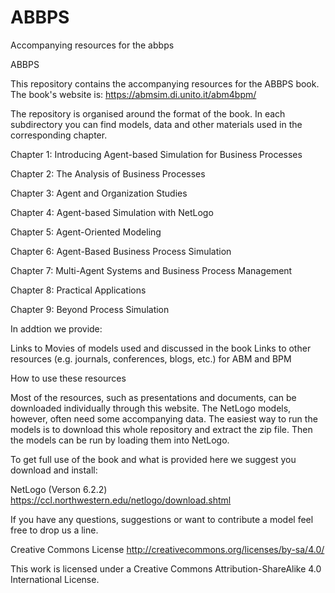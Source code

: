 # ABBPS
Accompanying resources for the abbps


ABBPS

This repository contains the accompanying resources for the ABBPS book. The book's website is: https://abmsim.di.unito.it/abm4bpm/

The repository is organised around the format of the book. In each subdirectory you can find models, data and other materials used in the corresponding chapter.

Chapter 1: Introducing Agent-based Simulation for Business Processes

Chapter 2: The Analysis of Business Processes

Chapter 3: Agent and Organization Studies

Chapter 4: Agent-based Simulation with NetLogo

Chapter 5: Agent-Oriented Modeling

Chapter 6: Agent-Based Business Process Simulation

Chapter 7: Multi-Agent Systems and Business Process Management

Chapter 8: Practical Applications

Chapter 9: Beyond Process Simulation


In addtion we provide:

Links to Movies of models used and discussed in the book
Links to other resources (e.g. journals, conferences, blogs, etc.) for ABM and BPM

How to use these resources

Most of the resources, such as presentations and documents, can be downloaded individually through this website. 
The NetLogo models, however, often need some accompanying data. The easiest way to run the models is to download this whole repository and extract the zip file.
Then the models can be run by loading them into NetLogo.

To get full use of the book and what is provided here we suggest you download and install:

NetLogo (Verson 6.2.2) https://ccl.northwestern.edu/netlogo/download.shtml

If you have any questions, suggestions or want to contribute a model feel free to drop us a line.

Creative Commons License
http://creativecommons.org/licenses/by-sa/4.0/

This work is licensed under a Creative Commons Attribution-ShareAlike 4.0 International License.
